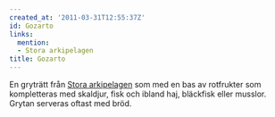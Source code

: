 ```yaml
---
created_at: '2011-03-31T12:55:37Z'
id: Gozarto
links:
  mention:
  - Stora arkipelagen
title: Gozarto
---
```


En gryträtt från [Stora arkipelagen] som med en bas av rotfrukter som kompletteras med skaldjur,
fisk och ibland haj, bläckfisk eller musslor. Grytan serveras oftast med bröd.

  [Stora arkipelagen]: Stora_arkipelagen